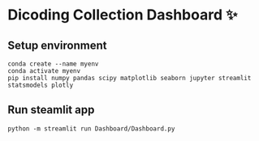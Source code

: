 # Dicoding Collection Dashboard ✨

## Setup environment

```
conda create --name myenv
conda activate myenv
pip install numpy pandas scipy matplotlib seaborn jupyter streamlit statsmodels plotly
```

## Run steamlit app

```
python -m streamlit run Dashboard/Dashboard.py

```
